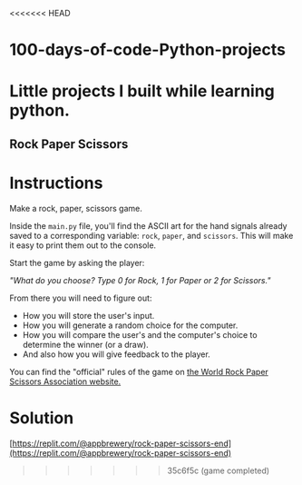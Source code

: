 <<<<<<< HEAD
# 100-days-of-code-Python-projects
Little projects I built while learning python.
=======
## Rock Paper Scissors

# Instructions

Make a rock, paper, scissors game. 

Inside the `main.py` file, you'll find the ASCII art for the hand signals already saved to a corresponding variable: `rock`, `paper`, and `scissors`. This will make it easy to print them out to the console. 

Start the game by asking the player:

*"What do you choose? Type 0 for Rock, 1 for Paper or 2 for Scissors."*

From there you will need to figure out: 
* How you will store the user's input.
* How you will generate a random choice for the computer.
* How you will compare the user's and the computer's choice to determine the winner (or a draw).
* And also how you will give feedback to the player. 

You can find the "official" rules of the game on [the World Rock Paper Scissors Association website.](https://wrpsa.com/the-official-rules-of-rock-paper-scissors/)


# Solution

[https://replit.com/@appbrewery/rock-paper-scissors-end](https://replit.com/@appbrewery/rock-paper-scissors-end)
>>>>>>> 35c6f5c (game completed)
